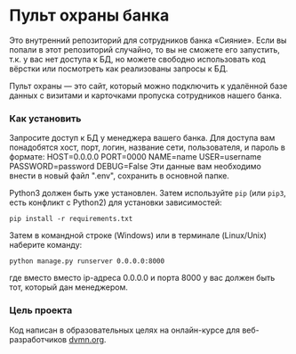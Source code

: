 # Пульт охраны банка

Это внутренний репозиторий для сотрудников банка «Сияние». Если вы попали в этот репозиторий случайно, то вы не сможете его запустить, т.к. у вас нет доступа к БД, но можете свободно использовать код вёрстки или посмотреть как реализованы запросы к БД.

Пульт охраны — это сайт, который можно подключить к удалённой базе данных с визитами и карточками пропуска сотрудников нашего банка.

### Как установить

Запросите доступ к БД у менеджера вашего банка. Для доступа вам понадобятся хост, порт, логин, название сети, пользователя, и пароль в формате:
HOST=0.0.0.0
PORT=0000
NAME=name
USER=username
PASSWORD=password
DEBUG=False
Эти данные вам необходимо внести в новый файл ".env", сохранить в основной папке.

Python3 должен быть уже установлен. 
Затем используйте `pip` (или `pip3`, есть конфликт с Python2) для установки зависимостей:
```
pip install -r requirements.txt
```

Затем в командной строке (Windows) или в терминале (Linux/Unix) наберите команду:
```
python manage.py runserver 0.0.0.0:8000
```
где вместо вместо ip-адреса 0.0.0.0 и порта 8000 у вас должен быть тот, который дан менеджером.
### Цель проекта

Код написан в образовательных целях на онлайн-курсе для веб-разработчиков [dvmn.org](https://dvmn.org/).
